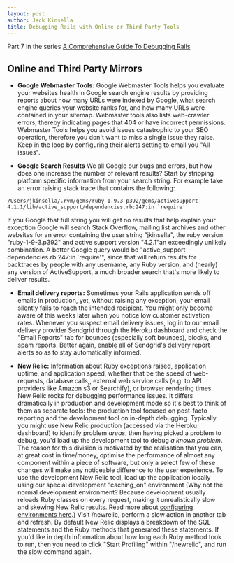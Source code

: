 ```yaml
---
layout: post
author: Jack Kinsella
title: Debugging Rails with Online or Third Party Tools
---
```


Part 7 in the series [A Comprehensive Guide To Debugging Rails](/2014/06/06/a-comprehensive-guide-to-debugging-rails.html)

## Online and Third Party Mirrors ##

* **Google Webmaster Tools:** Google Webmaster Tools helps you evaluate your websites health in Google search engine results by providing reports about how many URLs were indexed by Google, what search engine queries your website ranks for, and how many URLs were contained in your sitemap. Webmaster tools also lists web-crawler errors, thereby indicating pages that 404 or have incorrect permissions. Webmaster Tools helps you avoid issues catastrophic to your SEO operation, therefore you don't want to miss a single issue they raise. Keep in the loop by configuring their alerts setting to email you "All issues".

* **Google Search Results** We all Google our bugs and errors, but how does one increase the number of relevant results? Start by stripping platform specific information from your search string. For example take an error raising stack trace that contains the following:
```
/Users/jkinsella/.rvm/gems/ruby-1.9.3-p392/gems/activesupport-4.1.1/lib/active_support/dependencies.rb:247:in `require'
```

If you Google that full string you will get no results that help explain your exception Google will search Stack Overflow, mailing list archives and other websites for an error containing the user string "jkinsella", the ruby version "ruby-1-9-3.p392" and active support version "4.2.1"an exceedingly unlikely combination. A better Google query would be "active_support dependencies.rb:247:in `require'", since that will return results for backtraces by people with any username, any Ruby version, and (nearly) any version of ActiveSupport, a much broader search that's more likely to deliver results.

* **Email delivery reports:** Sometimes your Rails application sends off emails in production, yet, without raising any exception, your email silently fails to reach the intended recipient. You might only become aware of this weeks later when you notice low customer activation rates. Whenever you suspect email delivery issues, log in to our email delivery provider Sendgrid through the Heroku dashboard and check the  "Email Reports" tab for bounces (especially soft bounces), blocks, and spam reports. Better again, enable all of Sendgrid's delivery report alerts so as to stay automatically informed.

* **New Relic:** Information about Ruby exceptions raised, application uptime, and application speed, whether that be the speed of web-requests, database calls,, external web service calls (e.g. to API providers like Amazon s3 or Searchify), or browser rendering times. New Relic rocks for debugging performance issues. It differs dramatically in production and development mode so it's best to think of them as separate tools: the production tool focused on post-facto reporting and the development tool on in-depth debugging. Typically you might use New Relic production (accessed via the Heroku dashboard) to identify problem *areas*, then having picked a problem to debug, you'd load up the development tool to debug *a known problem*. The reason for this division is motivated by the realisation that you can, at great cost in time/money, optimise the performance of almost any component within a piece of software, but only a select few of these changes will make any noticeable difference to the user experience. To use the development New Relic tool, load up the application locally using our special development "caching_on" environment (Why not the normal development environment? Because development usually reloads Ruby classes on every request, making it unrealistically slow and skewing New Relic results. Read more about [configuring environments here](http://guides.rubyonrails.org/configuring.html).) Visit /newrelic, perform a slow action in another tab and refresh. By default New Relic displays a breakdown of the SQL statements and the Ruby methods that generated these statements. If you'd like in depth information about how long each Ruby method took to run, then you need to click "Start Profiling" within "/newrelic", and run the slow command again.
